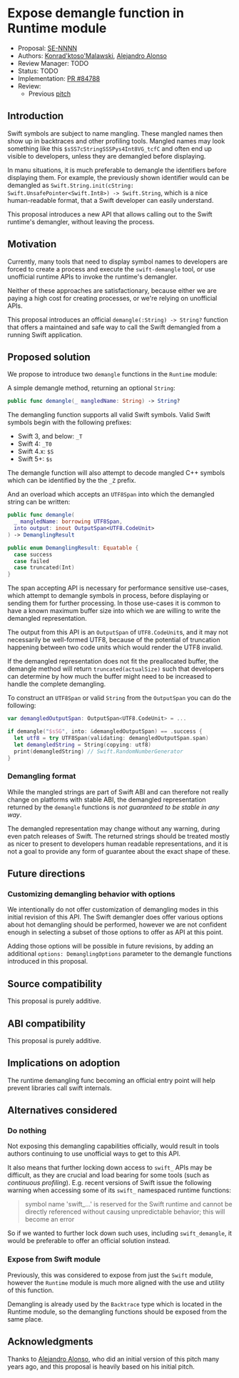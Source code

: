 # Expose demangle function in Runtime module

* Proposal: [SE-NNNN](0496-runtime-demangle.md)
* Authors: [Konrad'ktoso'Malawski](https://github.com/ktoso), [Alejandro Alonso](https://github.com/Azoy)
* Review Manager: TODO
* Status: TODO
* Implementation: [PR #84788](https://github.com/swiftlang/swift/pull/84788)
* Review: 
    * Previous [pitch](https://forums.swift.org/t/demangle-function/25416/16)

## Introduction

Swift symbols are subject to name mangling. These mangled names then show up in backtraces and other profiling tools. Mangled names may look something like this `$sSS7cStringSSSPys4Int8VG_tcfC` and often end up visible to developers, unless they are demangled before displaying. 

In manu situations, it is much preferable to demangle the identifiers before displaying them. For example, the previously shown identifier would can be demangled as `Swift.String.init(cString: Swift.UnsafePointer<Swift.Int8>) -> Swift.String`, which is a nice human-readable format, that a Swift developer can easily understand.

This proposal introduces a new API that allows calling out to the Swift runtime's demangler, without leaving the process.

## Motivation

Currently, many tools that need to display symbol names to developers are forced to create a process and execute the `swift-demangle` tool, or use unofficial runtime APIs to invoke the runtime's demangler.

Neither of these approaches are satisfactionary, because either we are paying a high cost for creating processes, or we're relying on unofficial APIs.

This proposal introduces an official `demangle(:String) -> String?` function that offers a maintained and safe way to call the Swift demangled from a running Swift application.

## Proposed solution

We propose to introduce two `demangle` functions in the `Runtime` module:

A simple demangle method, returning an optional `String`:

```swift
public func demangle(_ mangledName: String) -> String?
```

The demangling function supports all valid Swift symbols. Valid Swift symbols begin with the following prefixes:

- Swift 3, and below: `_T`
- Swift 4: `_T0`
- Swift 4.x: `$S`
- Swift 5+: `$s`

The demangle function will also attempt to decode mangled C++ symbols which can be identified by the the `_Z` prefix.

And an overload which accepts an `UTF8Span` into which the demangled string can be written:

```swift
public func demangle(
  _ mangledName: borrowing UTF8Span,
  into output: inout OutputSpan<UTF8.CodeUnit>
) -> DemanglingResult

public enum DemanglingResult: Equatable {
  case success
  case failed
  case truncated(Int)
}
```

The span accepting API is necessary for performance sensitive use-cases, which attempt to demangle symbols in process, before displaying or sending them for further processing. In those use-cases it is common to have a known maximum buffer size into which we are willing to write the demangled representation.

The output from this API is an `OutputSpan` of `UTF8.CodeUnit`s, and it may not necessarily be well-formed UTF8, because of the potential of truncation happening between two code units which would render the UTF8 invalid.

If the demangled representation does not fit the preallocated buffer, the demangle method will return `truncated(actualSize)` such that developers can determine by how much the buffer might need to be increased to handle the complete demangling.

To construct an `UTF8Span` or valid `String` from the `OutputSpan` you can do the following:

```swift
var demangledOutputSpan: OutputSpan<UTF8.CodeUnit> = ...

if demangle("$sSG", into: &demangledOutputSpan) == .success {
  let utf8 = try UTF8Span(validating: demangledOutputSpan.span)
  let demangledString = String(copying: utf8)
  print(demangledString) // Swift.RandomNumberGenerator
}
```

### Demangling format

While the mangled strings are part of Swift ABI and can therefore not really change on platforms with stable ABI, the demangled representation returned by the `demangle` functions is _not guaranteed to be stable in any way_.

The demangled representation may change without any warning, during even patch releases of Swift. The returned strings should be treated mostly as nicer to present to developers human readable representations, and it is not a goal to provide any form of guarantee about the exact shape of these.

## Future directions

### Customizing demangling behavior with options

We intentionally do not offer customization of demangling modes in this initial revision of this API. The Swift demangler does offer various options about hot demangling should be performed, however we are not confident enough in selecting a subset of those options to offer as API at this point.

Adding those options will be possible in future revisions, by adding an additional `options: DemanglingOptions` parameter to the demangle functions introduced in this proposal.

## Source compatibility

This proposal is purely additive.

## ABI compatibility

This proposal is purely additive.

## Implications on adoption

The runtime demangling func becoming an official entry point will help prevent libraries call swift internals.

## Alternatives considered

### Do nothing

Not exposing this demangling capabilities officially, would result in tools authors continuing to use 
unofficial ways to get to this API. 

It also means that further locking down access to `swift_` APIs may be difficult,
as they are crucial and load bearing for some tools (such as *continuous profiling*).
E.g. recent versions of Swift issue the following warning when accessing some of its `swift_` namespaced runtime functions:

> symbol name 'swift_...' is reserved for the Swift runtime and cannot be directly referenced without causing unpredictable behavior; this will become an error

So if we wanted to further lock down such uses, including `swift_demangle`, it would be preferable to offer an official solution instead.

### Expose from Swift module

Previously, this was considered to expose from just the `Swift` module, however the `Runtime`
module is much more aligned with the use and utility of this function. 

Demangling is already used by the `Backtrace` type which is located in the Runtime module,
so the demangling functions should be exposed from the same place.

## Acknowledgments

Thanks to [Alejandro Alonso](https://github.com/Azoy), who did an initial version of this pitch many years ago, and this proposal is heavily based on his initial pitch.
